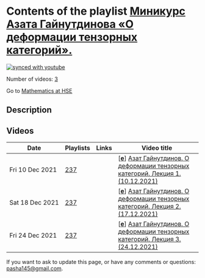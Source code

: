 # Contents of the playlist [Миникурс Азата Гайнутдинова «О деформации тензорных категорий».](https://www.youtube.com/playlist?list=PLq3E5oubNNoBiOgv0upqaMFKLGay9SOjH)

[![synced with youtube](https://img.shields.io/github/last-commit/mathphysschool/mathphysschool.github.io/autoupdate1?label=synced%20with%20youtube)](https://github.com/mathphysschool/mathphysschool.github.io/commits/autoupdate1)

Number of videos: [3](#videos)

Go to [Mathematics at HSE](../README.md)

## Description



## Videos

|Date|Playlists|Links|Video title|
|---|---|---|---|
| Fri&nbsp;10&nbsp;Dec&nbsp;2021 | [237](../playlists/237 "Миникурс Азата Гайнутдинова «О деформации тензорных категорий».") |  | [[**e**](https://studio.youtube.com/video/w_F4SeVjazI/edit "Edit")] [Азат Гайнутдинов. О деформации тензорных категорий. Лекция 1. (10.12.2021)](https://www.youtube.com/watch?v=w_F4SeVjazI&list=PLq3E5oubNNoBiOgv0upqaMFKLGay9SOjH "Тензорные категории являются естественными обобщениями алгебр Хопфа. Будет рассмотрена проблема деформации таких категорий, представлены о новые результаты в этом направлении. Как это часто бывает в алгебре, бесконечно малые деформации контролируются комплексами типа Хохшильда. Будет показано, как использовать такие комплексы в довольно явных вычислениях деформаций тензорных категорий и тензорных функторов, возникающих в теории алгебр Хопфа.") |
| Sat&nbsp;18&nbsp;Dec&nbsp;2021 | [237](../playlists/237 "Миникурс Азата Гайнутдинова «О деформации тензорных категорий».") |  | [[**e**](https://studio.youtube.com/video/2Cm--YLmjQE/edit "Edit")] [Азат Гайнутдинов. О деформации тензорных категорий. Лекция 2. (17.12.2021)](https://www.youtube.com/watch?v=2Cm--YLmjQE&list=PLq3E5oubNNoBiOgv0upqaMFKLGay9SOjH "Тензорные категории являются естественными обобщениями алгебр Хопфа. Будет рассмотрена проблема деформации таких категорий, представлены о новые результаты в этом направлении. Как это часто бывает в алгебре, бесконечно малые деформации контролируются комплексами типа Хохшильда. Будет показано, как использовать такие комплексы в довольно явных вычислениях деформаций тензорных категорий и тензорных функторов, возникающих в теории алгебр Хопфа.") |
| Fri&nbsp;24&nbsp;Dec&nbsp;2021 | [237](../playlists/237 "Миникурс Азата Гайнутдинова «О деформации тензорных категорий».") |  | [[**e**](https://studio.youtube.com/video/tnkRAzGpSDw/edit "Edit")] [Азат Гайнутдинов. О деформации тензорных категорий. Лекция 3. (24.12.2021)](https://www.youtube.com/watch?v=tnkRAzGpSDw&list=PLq3E5oubNNoBiOgv0upqaMFKLGay9SOjH "Тензорные категории являются естественными обобщениями алгебр Хопфа. Будет рассмотрена проблема деформации таких категорий, представлены о новые результаты в этом направлении. Как это часто бывает в алгебре, бесконечно малые деформации контролируются комплексами типа Хохшильда. Будет показано, как использовать такие комплексы в довольно явных вычислениях деформаций тензорных категорий и тензорных функторов, возникающих в теории алгебр Хопфа.") |


 If you want to ask to update this page, or have any comments or questions: <pasha145@gmail.com>.